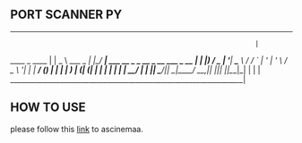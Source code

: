 ## PORT SCANNER PY
_________________________________________________________________
                                                                 |
 ____            _   ____                                        | 
|  _ \ ___  _ __| |_/ ___|  ___ __ _ _ __  _ __   ___ _ __       | 
| |_) / _ \| '__| __\___ \ / __/ _` | '_ \| '_ \ / _ \ '__|      |
|  __/ (_) | |  | |_ ___) | (_| (_| | | | | | | |  __/ |         |
|_|   \___/|_|   \__|____/ \___\__,_|_| |_|_| |_|\___|_|         |
                                                                 |
                                                                 |
_________________________________________________________________|                                                             
                                                                 

## HOW TO USE
please follow this <a href="https://asciinema.org/a/288170">link</a> to ascinemaa.
